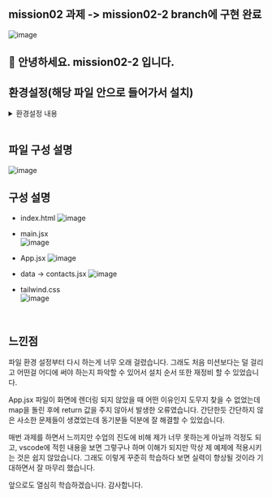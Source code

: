 ## mission02 과제 -> mission02-2 branch에 구현 완료

![image](https://github.com/yen815/react-homework/assets/119932452/46d9fe5f-7b28-44a0-92b4-9e0423da95e3)

## 🙌 안녕하세요. mission02-2 입니다.
## 환경설정(해당 파일 안으로 들어가서 설치)
   
<details><summary>환경설정 내용
</summary>

- **Git Repository 생성**

- **vite 설치**
``` shell
pnpm create vite@latest
pnpm i
```

- **React 설치**
``` shell
pnpm add react react-dom -D
```

- **tailwind 설치**
``` shell
pnpm i -D tailwindcss
npx tailwindcss init
pnpm add -D tailwindcss postcss autoprefixer postcss-import
pnpm i lodash --save
pnpm i -D postcss-nesting
```

- **postcss.config.js 생성**
``` shell
export default {
  plugins: {
    "postcss-import": {},
    "tailwindcss/nesting": "postcss-nesting",
    tailwindcss: {},
    autoprefixer: {},
  },
};
```

- **tailwind.config.js 생성**
``` shell
import { range } from "lodash";
const pxToRem = (px, base = 16) => `${px / base}rem`;

const pxToRemFunc = (start, end) => {
  return range(start, end).reduce((acc, px) => {
    acc[`${px}pxr`] = pxToRem(px);
    return acc;
  }, {});
};

// 타입을 지정하고 싶은 객체 바로 위에 타입스크립트 구문이 포함된 jsdoc 주석을 써 주셔야 타입스크립트의 지원을 받을 수 있습니다,
/** @type {import('tailwindcss').Config} */
module.exports = {
  content: ["./src/**/*.{js,jsx,ts,tsx,html}"],
  theme: {
    extend: {
      spacing: {
        ...pxToRemFunc(0, 1000),
      }, // px을 rem으로 변환
      inset: {
        ...pxToRemFunc(0, 1000),
      },
      fontSize: {
        ...pxToRemFunc(0, 1000),
      }, // px을 rem으로 변환
      lineHeight: {
        ...pxToRemFunc(0, 1000),
      }, // px을 rem으로 변환
      screens: {
        mobile: "360px",
        tablet: "768px",
        desktop: "1280px",
      },
    },
    fontFamily: {
      sans: ["noto-sans-kr", "sans-serif"],
    }, // font-family: noto-sans-kr, sans-serif;
  },
  plugins: [],
};
```

- **.eslintrc.cjs 추가**
``` shell
env: {
        node: true,
      },
```

- **vite.config.js port 번호 추가**
``` shell
import { defineConfig } from "vite";
import react from "@vitejs/plugin-react";

export default defineConfig({
  plugins: [react()],
  server: {
    host: "localhost", // default: 'localhost'
    port: 3001, // default: 5273
    open: true, // default: false
  },
});
```

- **설치된 프로그램 중 사용할 내용만 정리**
</details>

<br>   

## 파일 구성 설명
![image](https://github.com/yen815/react-homework/assets/119932452/e9761695-b18b-4fd5-b9e6-ebbaced125f9)


## 구성 설명
- index.html
![image](https://github.com/yen815/react-homework/assets/119932452/c9b37ff2-063d-4d32-a277-0b6ef41bcb95)

- main.jsx<br>
![image](https://github.com/yen815/react-homework/assets/119932452/5d1c8cf8-4728-4868-9a95-94cea2ecee67)

- App.jsx
![image](https://github.com/yen815/react-homework/assets/119932452/4e19be8c-91df-4dce-94d4-ff7fd8629ba0)

- data -> contacts.jsx
![image](https://github.com/yen815/react-homework/assets/119932452/321749ce-03d6-4833-bbf4-1933d558e093)

- tailwind.css<br>
![image](https://github.com/yen815/react-homework/assets/119932452/367ee971-8dc3-4880-8f96-cae8fdcea0ba)

<br> 

## 느낀점
파일 환경 설정부터 다시 하는게 너무 오래 걸렸습니다. 그래도 처음 미션보다는 덜 걸리고 어떤걸 어디에 써야 하는지
파악할 수 있어서 설치 순서 또한 재정비 할 수 있었습니다.

App.jsx 파일이 화면에 렌더링 되지 않았을 때 어떤 이유인지 도무지 찾을 수 없었는데 map을 돌린 후에 return 값을 주지 
않아서 발생한 오류였습니다. 간단한듯 간단하지 않은 사소한 문제들이 생겼었는데 동기분들 덕분에 잘 해결할 수 있었습니다.

매번 과제를 하면서 느끼지만 수업의 진도에 비해 제가 너무 못하는게 아닐까 걱정도 되고, vscode에 적힌 내용을 보면 그렇구나 
하며 이해가 되지만 막상 제 예제에 적용시키는 것은 쉽지 않았습니다. 
그래도 이렇게 꾸준히 학습하다 보면 실력이 향상될 것이라 기대하면서 잘 마무리 했습니다.

앞으로도 열심히 학습하겠습니다. 감사합니다.
